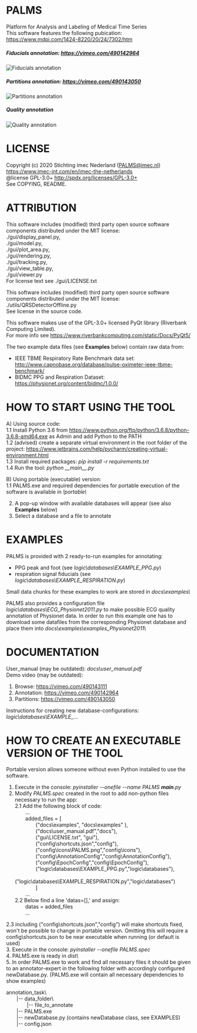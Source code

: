 # PALMS
Platform for Analysis and Labeling of Medical Time Series  
This software features the following pubication: 
https://www.mdpi.com/1424-8220/20/24/7302/htm

##### Fiducials annotation: https://vimeo.com/490142964    
![Fiducials annotation](https://i.ibb.co/qyJfgK5/FIG3.png)  
##### Partitions annotation: https://vimeo.com/490143050   
![Partitions annotation](https://i.ibb.co/tcjGtyr/FIG4.png)  
##### Quality annotation  
![Quality annotation](https://i.ibb.co/TT66Ydr/FIG5.png)

# LICENSE
Copyright (c) 2020 Stichting imec Nederland (PALMS@imec.nl)  
https://www.imec-int.com/en/imec-the-netherlands  
@license GPL-3.0+ <http://spdx.org/licenses/GPL-3.0+>  
See COPYING, README.  

# ATTRIBUTION
This software includes (modified) third party open source software components distributed under the MIT license:  
./gui/display_panel.py,  
./gui/model.py,  
./gui/plot_area.py,  
./gui/rendering.py,  
./gui/tracking.py,  
./gui/view_table.py,  
./gui/viewer.py    
For license text see ./gui/LICENSE.txt

This software includes (modified) third party open source software components distributed under the MIT license:   
./utils/QRSDetectorOffline.py  
See license in the source code.

This software makes use of the GPL-3.0+ licensed PyQt library (Riverbank Computing Limited).  
For more info see https://www.riverbankcomputing.com/static/Docs/PyQt5/ 

The two example data files (see __Examples__ below) contain raw data from:
- IEEE TBME Respiratory Rate Benchmark data set: http://www.capnobase.org/database/pulse-oximeter-ieee-tbme-benchmark/ 
- BIDMC PPG and Respiration Dataset: https://physionet.org/content/bidmc/1.0.0/

# HOW TO START USING THE TOOL
A) Using source code:  
1.1 Install Python 3.6 from https://www.python.org/ftp/python/3.6.8/python-3.6.8-amd64.exe as Admin and add Python to the PATH  
1.2 (advised) create a separate virtual environment in the root folder of the project: https://www.jetbrains.com/help/pycharm/creating-virtual-environment.html    
1.3 Install required packages: *pip install -r requirements.txt*  
1.4 Run the tool: *python \_\_main\_\_.py*  

B) Using portable (executable) version:  
1.1 PALMS.exe and required dependencies for portable execution of the software is available in *!portable\\*     
  
  
2. A pop-up window with available databases will appear (see also __Examples__ below)  
3. Select a database and a file to annotate   

# EXAMPLES
PALMS is provided with 2 ready-to-run examples for annotating:  
- PPG peak and foot (see *logic\databases\EXAMPLE_PPG.py*)
- respiration signal fiducials (see *logic\databases\EXAMPLE_RESPIRATION.py*)		

Small data chunks for these examples to work are stored in *docs\examples\\*   

PALMS also provides a configuration file *logic\databases\ECG_Physionet2011.py* 
to make possible ECG quality annotation of Physionet data. In order to run this example
one has to download some datafiles from the corresponding Physionet database and place them 
into *docs\examples\examples_Physionet2011\\*

# DOCUMENTATION
User_manual (may be outdated): *docs\user_manual.pdf*    
Demo video (may be outdated):
1. Browse: https://vimeo.com/490143111  
2. Annotation: https://vimeo.com/490142964  
3. Partitions: https://vimeo.com/490143050 


Instructions for creating new database-configurations: *logic\\databases\\EXAMPLE_...*   


# HOW TO CREATE AN EXECUTABLE VERSION OF THE TOOL
Portable version allows someone without even Python installed to use the software.

1. Execute in the console: *pyinstaller --onefile --name PALMS __main__.py*
2. Modify *PALMS.spec* created in the root to add non-python files necessary to run the app:  
2.1 Add the following block of code:  
  ...  
  added_files = [  
    ("docs\\examples", "docs\\examples" ),  
    ("docs\\user_manual.pdf","docs"),  
    ("gui\\LICENSE.txt", "gui"),  
    ("config\\shortcuts.json","config"),  
    ("config\\icons\\PALMS.png","config\\icons"),  
    ("config\\AnnotationConfig","config\\AnnotationConfig"),  
    ("config\\EpochConfig","config\\EpochConfig"),  
    ("logic\\databases\\EXAMPLE_PPG.py","logic\\databases"),  
    ("logic\\databases\\EXAMPLE_RESPIRATION.py","logic\\databases")  
    ]  
  ...    
2.2 Below find a line 'datas=[],' and assign:  
  datas = added_files  
  ...

2.3 including ("config\\shortcuts.json","config") will make shortcuts fixed, won't be possible to change in portable version.
Omitting this will require a config\shortcuts.json to be near executable when running (or default is used)  
3. Execute in the console: *pyinstaller --onefile PALMS.spec*  
4. PALMS.exe is ready in *dist\\*  
5. In order PALMS.exe to work and find all necessary files it should be given to an annotator-expert in the following folder with accordingly configured newDatabase.py.
(PALMS.exe will contain all necessary dependencies to show examples) 

annotation_task\  
  |-- data_folder\  
    |-- file_to_annotate  
  |-- PALMS.exe  
  |-- newDatabase.py (contains newDatabase class, see EXAMPLES)  
  |-- config.json  
